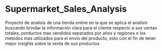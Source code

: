# Supermarket_Sales_Analysis
Proyecto de analisis de una tienda online en la que se aplica el analisis buscando brindar la información clara para el cliente respecto a sus ventas totales,  porductos mas vendidos separados por años y regiones o los metodos mas utilizados para el envio del producto, esto con el fin de tener mejor insights sobre la venta de sus productos
